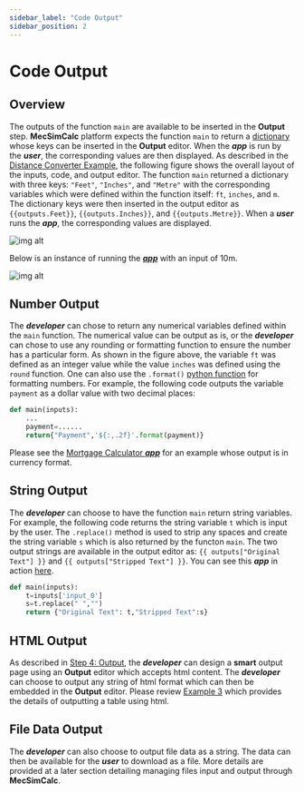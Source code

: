 ```yaml
---
sidebar_label: "Code Output"
sidebar_position: 2
---
```


# Code Output

## Overview

The outputs of the function `main` are available to be inserted in the **Output** step. **MecSimCalc** platform expects the function `main` to return a [dictionary](https://www.w3schools.com/python/python_dictionaries.asp) whose keys can be inserted in the **Output** editor. When the _**app**_ is run by the _**user**_, the corresponding values are then displayed. As described in the [Distance Converter Example](getting-started\example-1.md), the following figure shows the overall layout of the inputs, code, and output editor. The function `main` returned a dictionary with three keys: `"Feet"`, `"Inches"`, and `"Metre"` with the corresponding variables which were defined within the function itself: `ft`, `inches`, and `m`. The dictionary keys were then inserted in the output editor as `{{outputs.Feet}}`, `{{outputs.Inches}}`, and `{{outputs.Metre}}`. When a _**user**_ runs the _**app**_, the corresponding values are displayed.

<div style={{textAlign: 'center'}}>

![img alt](/docs/app_flow.png)

</div>

Below is an instance of running the [_**app**_](https://mecsimcalc.com/app/4022206/distance_converter) with an input of 10m.

<div style={{textAlign: 'center'}}>

![img alt](/docs/getting-started/converter.png)

</div>

## Number Output

The _**developer**_ can chose to return any numerical variables defined within the `main` function. The numerical value can be output as is, or the _**developer**_ can chose to use any rounding or formatting function to ensure the number has a particular form. As shown in the figure above, the variable `ft` was defined as an integer value while the value `inches` was defined using the `round` function. One can also use the `.format()` [python function](https://queirozf.com/entries/python-number-formatting-examples) for formatting numbers. For example, the following code outputs the variable `payment` as a dollar value with two decimal places:

```python
def main(inputs):
    ...
    payment=......
    return{"Payment",'${:,.2f}'.format(payment)}
```

Please see the [Mortgage Calculator _**app**_](https://mecsimcalc.com/app/3333910/mortgage_calculator) for an example whose output is in currency format.

## String Output

The _**developer**_ can choose to have the function `main` return string variables. For example, the following code returns the string variable `t` which is input by the user. The `.replace()` method is used to strip any spaces and create the string variable `s` which is also returned by the functon `main`. The two output strings are available in the output editor as: `{{ outputs["Original Text"] }}` and `{{ outputs["Stripped Text"] }}`. You can see this _**app**_ in action [here](https://mecsimcalc.com/app/6796205/strip_spaces_function).

```python
def main(inputs):
    t=inputs['input_0']
    s=t.replace(" ","")
    return {"Original Text": t,"Stripped Text":s}
```

## HTML Output

As described in [Step 4: Output](../getting-started/quick-overview#step-4-output), the _**developer**_ can design a **smart** output page using an **Output** editor which accepts html content. The _**developer**_ can choose to output any string of html format which can then be embedded in the **Output** editor. Please review [Example 3](../getting-started/Example3.md) which provides the details of outputting a table using html.

## File Data Output

The _**developer**_ can also choose to output file data as a string. The data can then be available for the _**user**_ to download as a file. More details are provided at a later section detailing managing files input and output through **MecSimCalc**.
